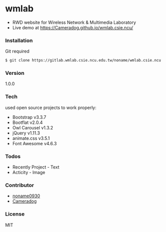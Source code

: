 # wmlab

- RWD website for Wireless Network & Multimedia Laboratory
- Live demo at https://Cameradog.github.io/wmlab.csie.ncu/


### Installation

Git required

```sh
$ git clone https://gitlab.wmlab.csie.ncu.edu.tw/noname/wmlab.csie.ncu.git
```

### Version
1.0.0

### Tech
used open source projects to work properly:

  - Bootstrap v3.3.7
  - Bootflat v2.0.4
  - Owl Carousel v1.3.2 
  - jQuery v1.11.3
  - animate.css v3.5.1
  - Font Awesome v4.6.3 

### Todos

 - Recently Project - Text
 - Acticity - Image

### Contributor

- [noname0930](https://github.com/noname0930)
- [Cameradog](https://github.com/Cameradog)

### License
MIT
